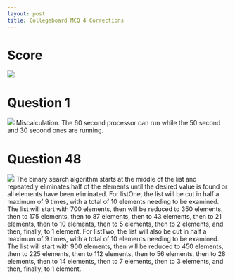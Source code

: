 ```yaml
---
layout: post
title: Collegeboard MCQ 4 Corrections
---
```


# Score 
![](https://user-images.githubusercontent.com/111609656/229541090-4eb5c184-b213-4bce-938a-ff4b60a22e91.png)

# Question 1
![](https://user-images.githubusercontent.com/111609656/229541333-7b7cb951-6751-4b08-9b4d-3baf39262231.png)
Miscalculation. The 60 second processor can run while the 50 second and 30 second ones are running.

# Question 48
![](https://user-images.githubusercontent.com/111609656/229541774-82203b71-a075-4525-b733-391c6eed39b2.png)
The binary search algorithm starts at the middle of the list and repeatedly eliminates half of the elements until the desired value is found or all elements have been eliminated. For listOne, the list will be cut in half a maximum of 9 times, with a total of 10 elements needing to be examined. The list will start with 700 elements, then will be reduced to 350 elements, then to 175 elements, then to 87 elements, then to 43 elements, then to 21 elements, then to 10 elements, then to 5 elements, then to 2 elements, and then, finally, to 1 element. For listTwo, the list will also be cut in half a maximum of 9 times, with a total of 10 elements needing to be examined. The list will start with 900 elements, then will be reduced to 450 elements, then to 225 elements, then to 112 elements, then to 56 elements, then to 28 elements, then to 14 elements, then to 7 elements, then to 3 elements, and then, finally, to 1 element.